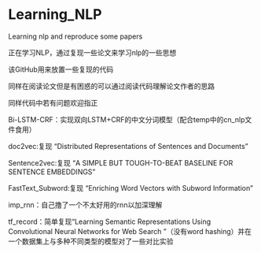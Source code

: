 # Learning_NLP
Learning nlp and reproduce some papers

正在学习NLP，通过复现一些论文来学习nlp的一些思想

该GitHub用来放置一些复现的代码

同样在阅读论文但是有困惑的可以通过阅读代码理解论文作者的思路

同样代码中若有问题欢迎指正

Bi-LSTM-CRF：实现双向LSTM+CRF的中文分词模型（配合temp中的cn_nlp文件食用）

doc2vec:复现 “Distributed Representations of Sentences and Documents”

Sentence2vec:复现 “A SIMPLE BUT TOUGH-TO-BEAT BASELINE FOR SENTENCE EMBEDDINGS”

FastText_Subword:复现 “Enriching Word Vectors with Subword Information”

imp_rnn：自己撸了一个不太好用的rnn以加深理解

tf_record：简单复现“Learning Semantic Representations Using Convolutional Neural Networks for Web Search ”（没有word hashing）并在一个数据集上与多种不同类型的模型对了一些对比实验
